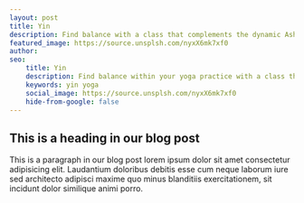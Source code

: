 ```yaml
---
layout: post
title: Yin
description: Find balance with a class that complements the dynamic Ashtanga method. Delve deep into your body, embrace relaxation, and cultivate mindfulness for a harmonized practice.
featured_image: https://source.unsplsh.com/nyxX6mk7xf0
author: 
seo: 
    title: Yin
    description: Find balance within your yoga practice with a class that complements the dynamic Ashtanga method. Delve deep into your body, embrace relaxation, and cultivate mindfulness for a harmonized practice.
    keywords: yin yoga
    social_image: https://source.unsplsh.com/nyxX6mk7xf0
    hide-from-google: false
---
```


## This is a heading in our blog post 

This  is a paragraph in our blog post lorem ipsum dolor sit amet consectetur adipisicing elit. Laudantium doloribus debitis esse cum neque laborum iure sed architecto adipisci maxime quo minus blanditiis exercitationem, sit incidunt dolor similique animi porro.